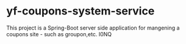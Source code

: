 # yf-coupons-system-service
This project is a  Spring-Boot server side application for mangening  a coupons site - such as groupon,etc. 
I0NQ